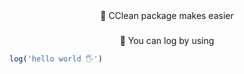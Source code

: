 <div align="center">
    🎉 CClean package makes easier
</div>

###

<div align="center">
    📂 You can log by using
</div>

```js
log('hello world 🖐')
```